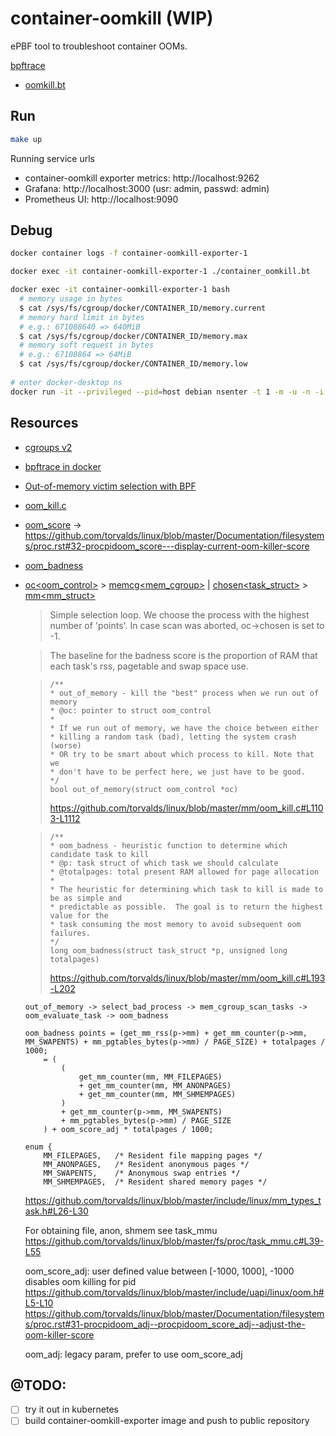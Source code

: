 # container-oomkill (WIP)

ePBF tool to troubleshoot container OOMs.

[bpftrace](https://github.com/bpftrace/bpftrace)
- [oomkill.bt](https://github.com/bpftrace/bpftrace/blob/master/tools/oomkill.bt)

## Run

```sh
make up
```

Running service urls
- container-oomkill exporter metrics: http://localhost:9262
- Grafana:        http://localhost:3000 (usr: admin, passwd: admin)
- Prometheus UI:  http://localhost:9090

## Debug

```sh
docker container logs -f container-oomkill-exporter-1

docker exec -it container-oomkill-exporter-1 ./container_oomkill.bt

docker exec -it container-oomkill-exporter-1 bash
  # memory usage in bytes
  $ cat /sys/fs/cgroup/docker/CONTAINER_ID/memory.current
  # memory hard limit in bytes
  # e.g.: 671088640 => 640MiB
  $ cat /sys/fs/cgroup/docker/CONTAINER_ID/memory.max
  # memory soft request in bytes
  # e.g.: 67108864 => 64MiB
  $ cat /sys/fs/cgroup/docker/CONTAINER_ID/memory.low
  
# enter docker-desktop ns
docker run -it --privileged --pid=host debian nsenter -t 1 -m -u -n -i bash
```

## Resources

- [cgroups v2](https://www.kernel.org/doc/html/latest/admin-guide/cgroup-v2.html)
- [bpftrace in docker](https://hemslo.io/run-ebpf-programs-in-docker-using-docker-bpf/)
- [Out-of-memory victim selection with BPF](https://lwn.net/Articles/941614/)
- [oom_kill.c](https://github.com/torvalds/linux/blob/master/mm/oom_kill.c#L1112)
- [oom_score](https://elixir.bootlin.com/linux/v6.15/source/fs/proc/base.c#L585) -> https://github.com/torvalds/linux/blob/master/Documentation/filesystems/proc.rst#32-procpidoom_score---display-current-oom-killer-score
- [oom_badness](https://elixir.bootlin.com/linux/v6.15/source/mm/oom_kill.c#L227-L232)
- [oc<oom_control>](https://github.com/torvalds/linux/blob/master/include/linux/oom.h#L28) > [memcg<mem_cgroup>](https://github.com/torvalds/linux/blob/master/include/linux/memcontrol.h#L177-L312) | [chosen<task_struct>](https://github.com/torvalds/linux/blob/master/include/linux/sched.h#L816-L1665) > [mm<mm_struct>](https://github.com/torvalds/linux/blob/master/include/linux/mm_types.h#L933-L1216)

    > Simple selection loop. We choose the process with the highest number of 'points'. In case scan was aborted, oc->chosen is set to -1.
    
    > The baseline for the badness score is the proportion of RAM that each task's rss, pagetable and swap space use.

    > ```
    > /**
    > * out_of_memory - kill the "best" process when we run out of memory
    > * @oc: pointer to struct oom_control
    > *
    > * If we run out of memory, we have the choice between either
    > * killing a random task (bad), letting the system crash (worse)
    > * OR try to be smart about which process to kill. Note that we
    > * don't have to be perfect here, we just have to be good.
    > */
    > bool out_of_memory(struct oom_control *oc)
    > ```
    > https://github.com/torvalds/linux/blob/master/mm/oom_kill.c#L1103-L1112

    > ```
    > /**
    > * oom_badness - heuristic function to determine which candidate task to kill
    > * @p: task struct of which task we should calculate
    > * @totalpages: total present RAM allowed for page allocation
    > *
    > * The heuristic for determining which task to kill is made to be as simple and
    > * predictable as possible.  The goal is to return the highest value for the
    > * task consuming the most memory to avoid subsequent oom failures.
    > */
    > long oom_badness(struct task_struct *p, unsigned long totalpages)
    > ```
    > https://github.com/torvalds/linux/blob/master/mm/oom_kill.c#L193-L202

    ```
    out_of_memory -> select_bad_process -> mem_cgroup_scan_tasks -> oom_evaluate_task -> oom_badness
    
    oom_badness points = (get_mm_rss(p->mm) + get_mm_counter(p->mm, MM_SWAPENTS) + mm_pgtables_bytes(p->mm) / PAGE_SIZE) + totalpages / 1000;  
        = (
            (
                get_mm_counter(mm, MM_FILEPAGES) 
                + get_mm_counter(mm, MM_ANONPAGES) 
                + get_mm_counter(mm, MM_SHMEMPAGES)
            ) 
            + get_mm_counter(p->mm, MM_SWAPENTS) 
            + mm_pgtables_bytes(p->mm) / PAGE_SIZE
        ) + oom_score_adj * totalpages / 1000;
    ```
    ```
    enum {
        MM_FILEPAGES,	/* Resident file mapping pages */
        MM_ANONPAGES,	/* Resident anonymous pages */
        MM_SWAPENTS,	/* Anonymous swap entries */
        MM_SHMEMPAGES,	/* Resident shared memory pages */
    ```
    https://github.com/torvalds/linux/blob/master/include/linux/mm_types_task.h#L26-L30

    For obtaining file, anon, shmem see task_mmu https://github.com/torvalds/linux/blob/master/fs/proc/task_mmu.c#L39-L55

    oom_score_adj: user defined value between [-1000, 1000], -1000 disables oom killing for pid
    https://github.com/torvalds/linux/blob/master/include/uapi/linux/oom.h#L5-L10
    https://github.com/torvalds/linux/blob/master/Documentation/filesystems/proc.rst#31-procpidoom_adj--procpidoom_score_adj--adjust-the-oom-killer-score

    oom_adj: legacy param, prefer to use oom_score_adj

## @TODO:

- [ ] try it out in kubernetes
- [ ] build container-oomkill-exporter image and push to public repository
